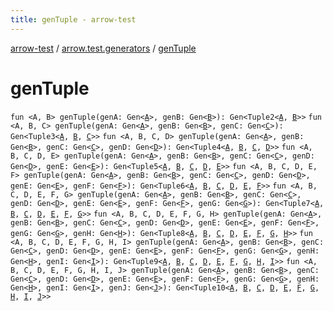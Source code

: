 ```yaml
---
title: genTuple - arrow-test
---
```


[arrow-test](../index.html) / [arrow.test.generators](index.html) / [genTuple](./gen-tuple.html)

# genTuple

`fun <A, B> genTuple(genA: Gen<`[`A`](gen-tuple.html#A)`>, genB: Gen<`[`B`](gen-tuple.html#B)`>): Gen<Tuple2<`[`A`](gen-tuple.html#A)`, `[`B`](gen-tuple.html#B)`>>`
`fun <A, B, C> genTuple(genA: Gen<`[`A`](gen-tuple.html#A)`>, genB: Gen<`[`B`](gen-tuple.html#B)`>, genC: Gen<`[`C`](gen-tuple.html#C)`>): Gen<Tuple3<`[`A`](gen-tuple.html#A)`, `[`B`](gen-tuple.html#B)`, `[`C`](gen-tuple.html#C)`>>`
`fun <A, B, C, D> genTuple(genA: Gen<`[`A`](gen-tuple.html#A)`>, genB: Gen<`[`B`](gen-tuple.html#B)`>, genC: Gen<`[`C`](gen-tuple.html#C)`>, genD: Gen<`[`D`](gen-tuple.html#D)`>): Gen<Tuple4<`[`A`](gen-tuple.html#A)`, `[`B`](gen-tuple.html#B)`, `[`C`](gen-tuple.html#C)`, `[`D`](gen-tuple.html#D)`>>`
`fun <A, B, C, D, E> genTuple(genA: Gen<`[`A`](gen-tuple.html#A)`>, genB: Gen<`[`B`](gen-tuple.html#B)`>, genC: Gen<`[`C`](gen-tuple.html#C)`>, genD: Gen<`[`D`](gen-tuple.html#D)`>, genE: Gen<`[`E`](gen-tuple.html#E)`>): Gen<Tuple5<`[`A`](gen-tuple.html#A)`, `[`B`](gen-tuple.html#B)`, `[`C`](gen-tuple.html#C)`, `[`D`](gen-tuple.html#D)`, `[`E`](gen-tuple.html#E)`>>`
`fun <A, B, C, D, E, F> genTuple(genA: Gen<`[`A`](gen-tuple.html#A)`>, genB: Gen<`[`B`](gen-tuple.html#B)`>, genC: Gen<`[`C`](gen-tuple.html#C)`>, genD: Gen<`[`D`](gen-tuple.html#D)`>, genE: Gen<`[`E`](gen-tuple.html#E)`>, genF: Gen<`[`F`](gen-tuple.html#F)`>): Gen<Tuple6<`[`A`](gen-tuple.html#A)`, `[`B`](gen-tuple.html#B)`, `[`C`](gen-tuple.html#C)`, `[`D`](gen-tuple.html#D)`, `[`E`](gen-tuple.html#E)`, `[`F`](gen-tuple.html#F)`>>`
`fun <A, B, C, D, E, F, G> genTuple(genA: Gen<`[`A`](gen-tuple.html#A)`>, genB: Gen<`[`B`](gen-tuple.html#B)`>, genC: Gen<`[`C`](gen-tuple.html#C)`>, genD: Gen<`[`D`](gen-tuple.html#D)`>, genE: Gen<`[`E`](gen-tuple.html#E)`>, genF: Gen<`[`F`](gen-tuple.html#F)`>, genG: Gen<`[`G`](gen-tuple.html#G)`>): Gen<Tuple7<`[`A`](gen-tuple.html#A)`, `[`B`](gen-tuple.html#B)`, `[`C`](gen-tuple.html#C)`, `[`D`](gen-tuple.html#D)`, `[`E`](gen-tuple.html#E)`, `[`F`](gen-tuple.html#F)`, `[`G`](gen-tuple.html#G)`>>`
`fun <A, B, C, D, E, F, G, H> genTuple(genA: Gen<`[`A`](gen-tuple.html#A)`>, genB: Gen<`[`B`](gen-tuple.html#B)`>, genC: Gen<`[`C`](gen-tuple.html#C)`>, genD: Gen<`[`D`](gen-tuple.html#D)`>, genE: Gen<`[`E`](gen-tuple.html#E)`>, genF: Gen<`[`F`](gen-tuple.html#F)`>, genG: Gen<`[`G`](gen-tuple.html#G)`>, genH: Gen<`[`H`](gen-tuple.html#H)`>): Gen<Tuple8<`[`A`](gen-tuple.html#A)`, `[`B`](gen-tuple.html#B)`, `[`C`](gen-tuple.html#C)`, `[`D`](gen-tuple.html#D)`, `[`E`](gen-tuple.html#E)`, `[`F`](gen-tuple.html#F)`, `[`G`](gen-tuple.html#G)`, `[`H`](gen-tuple.html#H)`>>`
`fun <A, B, C, D, E, F, G, H, I> genTuple(genA: Gen<`[`A`](gen-tuple.html#A)`>, genB: Gen<`[`B`](gen-tuple.html#B)`>, genC: Gen<`[`C`](gen-tuple.html#C)`>, genD: Gen<`[`D`](gen-tuple.html#D)`>, genE: Gen<`[`E`](gen-tuple.html#E)`>, genF: Gen<`[`F`](gen-tuple.html#F)`>, genG: Gen<`[`G`](gen-tuple.html#G)`>, genH: Gen<`[`H`](gen-tuple.html#H)`>, genI: Gen<`[`I`](gen-tuple.html#I)`>): Gen<Tuple9<`[`A`](gen-tuple.html#A)`, `[`B`](gen-tuple.html#B)`, `[`C`](gen-tuple.html#C)`, `[`D`](gen-tuple.html#D)`, `[`E`](gen-tuple.html#E)`, `[`F`](gen-tuple.html#F)`, `[`G`](gen-tuple.html#G)`, `[`H`](gen-tuple.html#H)`, `[`I`](gen-tuple.html#I)`>>`
`fun <A, B, C, D, E, F, G, H, I, J> genTuple(genA: Gen<`[`A`](gen-tuple.html#A)`>, genB: Gen<`[`B`](gen-tuple.html#B)`>, genC: Gen<`[`C`](gen-tuple.html#C)`>, genD: Gen<`[`D`](gen-tuple.html#D)`>, genE: Gen<`[`E`](gen-tuple.html#E)`>, genF: Gen<`[`F`](gen-tuple.html#F)`>, genG: Gen<`[`G`](gen-tuple.html#G)`>, genH: Gen<`[`H`](gen-tuple.html#H)`>, genI: Gen<`[`I`](gen-tuple.html#I)`>, genJ: Gen<`[`J`](gen-tuple.html#J)`>): Gen<Tuple10<`[`A`](gen-tuple.html#A)`, `[`B`](gen-tuple.html#B)`, `[`C`](gen-tuple.html#C)`, `[`D`](gen-tuple.html#D)`, `[`E`](gen-tuple.html#E)`, `[`F`](gen-tuple.html#F)`, `[`G`](gen-tuple.html#G)`, `[`H`](gen-tuple.html#H)`, `[`I`](gen-tuple.html#I)`, `[`J`](gen-tuple.html#J)`>>`